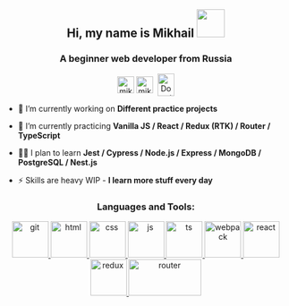 <h2 align="center">Hi, my name is Mikhail <img src="https://media.giphy.com/media/mGcNjsfWAjY5AEZNw6/giphy.gif" width="50"></h2>
<h3 align="center">A beginner web developer from Russia</h3>

<p align="center">
<a href = "mailto: mikhail@nenashev.dev"><img align="center" src="https://cdn.jsdelivr.net/npm/simple-icons@3.0.1/icons/gmail.svg" alt="mikhail@nenashev.dev" height="30" width="30" /></a> <a href="https://linkedin.com/in/mikhailnenashev" target="blank"><img align="center" src="https://cdn.jsdelivr.net/npm/simple-icons@3.0.1/icons/linkedin.svg" alt="mikhailnenashev" height="30" width="30" /></a>&nbsp;    <a href="http://discord.com/users/Donnie_Ergo#1412" target="blank"><img align="center" src="https://cdn.jsdelivr.net/npm/simple-icons@3.0.1/icons/discord.svg" alt="Donnie_Ergo#1412" height="40" width="30" /></a> 
</p>


- 🔭 I’m currently working on **Different practice projects**

- 🌱 I’m currently practicing **Vanilla JS / React / Redux (RTK) / Router / TypeScript**

- 👨‍💻 I plan to learn **Jest / Cypress / Node.js / Express / MongoDB / PostgreSQL / Nest.js**

- ⚡ Skills are heavy WIP - **I learn more stuff every day**


<h3 align="center">Languages and Tools:</h3>
<p align="center">
<a href="https://git-scm.com/" target="blank"> <img src="https://camo.githubusercontent.com/fbfcb9e3dc648adc93bef37c718db16c52f617ad055a26de6dc3c21865c3321d/68747470733a2f2f7777772e766563746f726c6f676f2e7a6f6e652f6c6f676f732f6769742d73636d2f6769742d73636d2d69636f6e2e737667" alt="git" width="65" height="65"/> 
</a>
<a href="https://developer.mozilla.org/en-US/docs/Web/html" target="blank"> <img src="https://www.vectorlogo.zone/logos/w3_html5/w3_html5-icon.svg" alt="html" width="65" height="65"/> </a>
<a href="https://developer.mozilla.org/en-US/docs/Web/CSS" target="blank"> <img src="https://www.vectorlogo.zone/logos/w3_css/w3_css-icon.svg" alt="css" width="65" height="65"/> </a>
<a href="https://developer.mozilla.org/en-US/docs/Web/JavaScript" target="blank"> <img src="https://upload.vectorlogo.zone/logos/javascript/images/239ec8a4-163e-4792-83b6-3f6d96911757.svg" alt="js" width="65" height="65"/> </a>
<a href="https://www.typescriptlang.org/" target="blank"> <img src="https://www.vectorlogo.zone/logos/typescriptlang/typescriptlang-icon.svg" alt="ts" width="65" height="65"/> </a>
<a href="https://webpack.js.org/" target="blank"> <img src="https://www.vectorlogo.zone/logos/js_webpack/js_webpack-icon.svg" alt="webpack" width="65" height="65"/> </a>
<a href="https://reactjs.org/" target="blank"> <img src="https://www.vectorlogo.zone/logos/reactjs/reactjs-icon.svg" alt="react" width="65" height="65"/> </a>
<a href="https://redux.js.org/" target="blank"> <img src="https://raw.githubusercontent.com/detain/svg-logos/780f25886640cef088af994181646db2f6b1a3f8/svg/redux.svg" alt="redux" width="65" height="65"/> </a>
<a href="https://reactrouter.com/" target="blank"> <img src="https://seeklogo.com/images/R/reactrouter-logo-4572B114B5-seeklogo.com.png" alt="router" width="130" height="65"/> </a>
</p>
